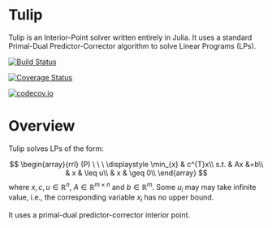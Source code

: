 

# Tulip

Tulip is an Interior-Point solver  written entirely in Julia.
It uses a standard Primal-Dual Predictor-Corrector algorithm to solve Linear Programs (LPs).

[![Build Status](https://travis-ci.org/ds4dm/Tulip.jl.svg?branch=master)](https://travis-ci.org/ds4dm/Tulip.jl)

[![Coverage Status](https://coveralls.io/repos/ds4dm/Tulip.jl/badge.svg?branch=master&service=github)](https://coveralls.io/github/ds4dm/Tulip.jl?branch=master)

[![codecov.io](http://codecov.io/github/ds4dm/Tulip.jl/coverage.svg?branch=master)](http://codecov.io/github/ds4dm/Tulip.jl?branch=master)

# Overview

Tulip solves LPs of the form:

$$
    \begin{array}{rrl}
    (P) \ \ \ 
    \displaystyle \min_{x} & c^{T}x\\
    s.t.
    & Ax &=b\\
    & x & \leq u\\
    & x & \geq 0\\
    \end{array}
$$
where $x, c, u \in \mathbb{R}^{n}$, $A \in \mathbb{R}^{m \times n}$ and $b \in \mathbb{R}^{m}$.
Some $u_{i}$ may may take infinite value, i.e., the corresponding variable $x_{i}$ has no upper bound.

It uses a primal-dual predictor-corrector interior point.
